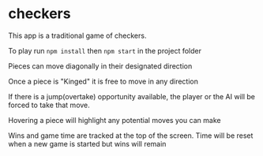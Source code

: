 # checkers

This app is a traditional game of checkers. 

To play run `npm install`  then `npm start` in the project folder

Pieces can move diagonally in their designated direction 

Once a piece is "Kinged" it is free to move in any direction

If there is a jump(overtake) opportunity available, the player or the AI will be forced to take that move.

Hovering a piece will highlight any potential moves you can make

Wins and game time are tracked at the top of the screen. Time will be reset when a new game is started but wins will remain